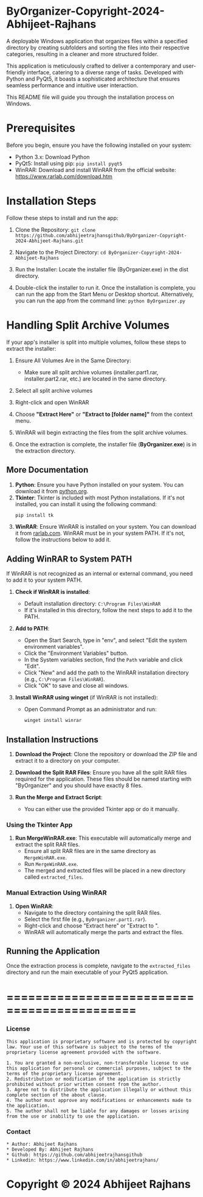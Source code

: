# ByOrganizer-Copyright-2024-Abhijeet-Rajhans

A deployable Windows application that organizes files within a specified directory by creating subfolders and sorting the files into their respective categories, resulting in a cleaner and more structured folder.

This application is meticulously crafted to deliver a contemporary and user-friendly interface, catering to a diverse range of tasks. Developed with Python and PyQt5, it boasts a sophisticated architecture that ensures seamless performance and intuitive user interaction.

This README file will guide you through the installation process on Windows.

# Prerequisites
Before you begin, ensure you have the following installed on your system:

* Python 3.x: Download Python
* PyQt5: Install using pip: `pip install pyqt5`
* WinRAR: Download and install WinRAR from the official website: https://www.rarlab.com/download.htm

# Installation Steps
Follow these steps to install and run the app:

1. Clone the Repository:
`git clone https://github.com/abhijeetrajhansgithub/ByOrganizer-Copyright-2024-Abhijeet-Rajhans.git`

2. Navigate to the Project Directory:
`cd ByOrganizer-Copyright-2024-Abhijeet-Rajhans`

3. Run the Installer:
Locate the installer file (ByOrganizer.exe) in the dist directory.

4. Double-click the installer to run it.
Once the installation is complete, you can run the app from the Start Menu or Desktop shortcut.
Alternatively, you can run the app from the command line:
`python ByOrganizer.py`

# Handling Split Archive Volumes
If your app's installer is split into multiple volumes, follow these steps to extract the installer:

1. Ensure All Volumes Are in the Same Directory:
      * Make sure all split archive volumes (installer.part1.rar, installer.part2.rar, etc.) are located in the same directory.
  
2. Select all split archive volumes
3. Right-click and open WinRAR
4. Choose **"Extract Here"** or **"Extract to [folder name]"** from the context menu.
5. WinRAR will begin extracting the files from the split archive volumes.
6. Once the extraction is complete, the installer file (**ByOrganizer.exe**) is in the extraction directory.


## More Documentation
1. **Python**: Ensure you have Python installed on your system. You can download it from [python.org](https://www.python.org/).
2. **Tkinter**: Tkinter is included with most Python installations. If it's not installed, you can install it using the following command:
    ```sh
    pip install tk
    ```
3. **WinRAR**: Ensure WinRAR is installed on your system. You can download it from [rarlab.com](https://www.rarlab.com/download.htm). WinRAR must be in your system PATH. If it's not, follow the instructions below to add it.

## Adding WinRAR to System PATH
If WinRAR is not recognized as an internal or external command, you need to add it to your system PATH.

1. **Check if WinRAR is installed**:
   - Default installation directory: `C:\Program Files\WinRAR`
   - If it's installed in this directory, follow the next steps to add it to the PATH.

2. **Add to PATH**:
    - Open the Start Search, type in "env", and select "Edit the system environment variables".
    - Click the "Environment Variables" button.
    - In the System variables section, find the `Path` variable and click "Edit".
    - Click "New" and add the path to the WinRAR installation directory (e.g., `C:\Program Files\WinRAR`).
    - Click "OK" to save and close all windows.

3. **Install WinRAR using winget** (if WinRAR is not installed):
    - Open Command Prompt as an administrator and run:
      ```sh
      winget install winrar
      ```

## Installation Instructions
1. **Download the Project**: Clone the repository or download the ZIP file and extract it to a directory on your computer.

2. **Download the Split RAR Files**: Ensure you have all the split RAR files required for the application. These files should be named starting with "ByOrganizer" and you should have exactly 8 files.

3. **Run the Merge and Extract Script**:
    - You can either use the provided Tkinter app or do it manually.

### Using the Tkinter App
1. **Run MergeWinRAR.exe**: This executable will automatically merge and extract the split RAR files.
    - Ensure all split RAR files are in the same directory as `MergeWinRAR.exe`.
    - Run `MergeWinRAR.exe`.
    - The merged and extracted files will be placed in a new directory called `extracted_files`.

### Manual Extraction Using WinRAR
1. **Open WinRAR**:
    - Navigate to the directory containing the split RAR files.
    - Select the first file (e.g., `ByOrganizer.part1.rar`).
    - Right-click and choose "Extract here" or "Extract to <folder name>".
    - WinRAR will automatically merge the parts and extract the files.

## Running the Application
Once the extraction process is complete, navigate to the `extracted_files` directory and run the main executable of your PyQt5 application.

============================================
============================================

### License
    This application is proprietary software and is protected by copyright law. Your use of this software is subject to the terms of the proprietary license agreement provided with the software.
    
    1. You are granted a non-exclusive, non-transferable license to use this application for personal or commercial purposes, subject to the terms of the proprietary license agreement.
    2. Redistribution or modification of the application is strictly prohibited without prior written consent from the author.
    3. Agree not to distribute the application illegally or without this complete section of the about clause.
    4. The author must approve any modifications or enhancements made to the application.
    5. The author shall not be liable for any damages or losses arising from the use or inability to use the application.

### Contact
    * Author: Abhijeet Rajhans
    * Developed By: Abhijeet Rajhans
    * Github: https://github.com/abhijeetrajhansgithub
    * Linkedin: https://www.linkedin.com/in/abhijeetrajhans/

# **Copyright © 2024 Abhijeet Rajhans**

